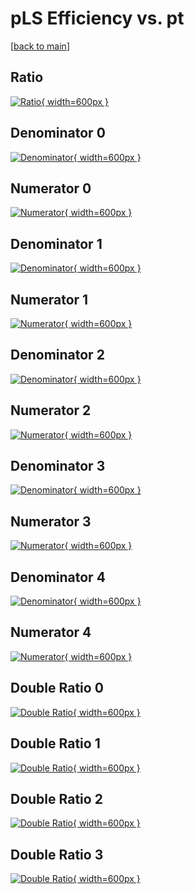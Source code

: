 # pLS Efficiency vs. pt

[[back to main](./)]



## Ratio

[![Ratio](../mtv/var/pLS_xtr_0_1_eff_pt.png){ width=600px }](../mtv/var/pLS_xtr_0_1_eff_pt.pdf)

## Denominator 0

[![Denominator](../mtv/den/pLS_xtr_0_1_eff_pt_den0.png){ width=600px }](../mtv/den/pLS_xtr_0_1_eff_pt_den0.pdf)

## Numerator 0

[![Numerator](../mtv/num/pLS_xtr_0_1_eff_pt_num0.png){ width=600px }](../mtv/num/pLS_xtr_0_1_eff_pt_num0.pdf)

## Denominator 1

[![Denominator](../mtv/den/pLS_xtr_0_1_eff_pt_den1.png){ width=600px }](../mtv/den/pLS_xtr_0_1_eff_pt_den1.pdf)

## Numerator 1

[![Numerator](../mtv/num/pLS_xtr_0_1_eff_pt_num1.png){ width=600px }](../mtv/num/pLS_xtr_0_1_eff_pt_num1.pdf)

## Denominator 2

[![Denominator](../mtv/den/pLS_xtr_0_1_eff_pt_den2.png){ width=600px }](../mtv/den/pLS_xtr_0_1_eff_pt_den2.pdf)

## Numerator 2

[![Numerator](../mtv/num/pLS_xtr_0_1_eff_pt_num2.png){ width=600px }](../mtv/num/pLS_xtr_0_1_eff_pt_num2.pdf)

## Denominator 3

[![Denominator](../mtv/den/pLS_xtr_0_1_eff_pt_den3.png){ width=600px }](../mtv/den/pLS_xtr_0_1_eff_pt_den3.pdf)

## Numerator 3

[![Numerator](../mtv/num/pLS_xtr_0_1_eff_pt_num3.png){ width=600px }](../mtv/num/pLS_xtr_0_1_eff_pt_num3.pdf)

## Denominator 4

[![Denominator](../mtv/den/pLS_xtr_0_1_eff_pt_den4.png){ width=600px }](../mtv/den/pLS_xtr_0_1_eff_pt_den4.pdf)

## Numerator 4

[![Numerator](../mtv/num/pLS_xtr_0_1_eff_pt_num4.png){ width=600px }](../mtv/num/pLS_xtr_0_1_eff_pt_num4.pdf)

## Double Ratio 0

[![Double Ratio](../mtv/ratio/pLS_xtr_0_1_eff_pt_ratio0.png){ width=600px }](../mtv/ratio/pLS_xtr_0_1_eff_pt_ratio0.pdf)

## Double Ratio 1

[![Double Ratio](../mtv/ratio/pLS_xtr_0_1_eff_pt_ratio1.png){ width=600px }](../mtv/ratio/pLS_xtr_0_1_eff_pt_ratio1.pdf)

## Double Ratio 2

[![Double Ratio](../mtv/ratio/pLS_xtr_0_1_eff_pt_ratio2.png){ width=600px }](../mtv/ratio/pLS_xtr_0_1_eff_pt_ratio2.pdf)

## Double Ratio 3

[![Double Ratio](../mtv/ratio/pLS_xtr_0_1_eff_pt_ratio3.png){ width=600px }](../mtv/ratio/pLS_xtr_0_1_eff_pt_ratio3.pdf)

